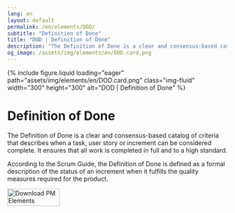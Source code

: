 ```yaml
---
lang: en
layout: default
permalink: /en/elements/DOD/
subtitle: "Definition of Done"
title: "DOD | Definition of Done"
description: "The Definition of Done is a clear and consensus-based catalog of criteria that describes when a task, user story or increment can be considered complete. It ensures that all work is completed in full and to a high standard.   According to the Scrum Guide, the Definition of Done is defined as a formal description of the status of an increment when it fulfills the quality measures required for the product."
og_image: /assets/img/elements/en/DOD.card.png
---
```


{% include figure.liquid loading="eager" path="assets/img/elements/en/DOD.card.png" class="img-fluid" width="300" height="300" alt="DOD | Definition of Done" %}

# Definition of Done

The Definition of Done is a clear and consensus-based catalog of criteria that describes when a task, user story or increment can be considered complete. It ensures that all work is completed in full and to a high standard. 

According to the Scrum Guide, the Definition of Done is defined as a formal description of the status of an increment when it fulfills the quality measures required for the product.

<a href="https://apps.apple.com/app/apple-store/id6738084498?pt=127441684&ct=website&mt=8">
  <img src="{{ "assets/img/en/appstore.png" | relative_url }}" width="120" height="40" alt="Download PM Elements">
</a>
